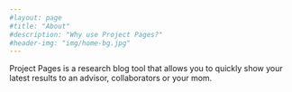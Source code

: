 ```yaml
---
#layout: page
#title: "About"
#description: "Why use Project Pages?"
#header-img: "img/home-bg.jpg"
---
```


Project Pages is a research blog tool that allows you to quickly show your latest results to an advisor, collaborators or your mom.
	
